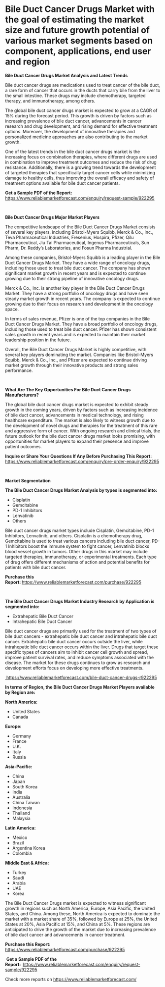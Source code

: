 <p><h1>Bile Duct Cancer Drugs Market with the goal of estimating the market size and future growth potential of various market segments based on component, applications, end user and region</h1></p><p><strong>Bile Duct Cancer Drugs Market Analysis and Latest Trends</strong></p>
<p><p>Bile duct cancer drugs are medications used to treat cancer of the bile duct, a rare form of cancer that occurs in the ducts that carry bile from the liver to the small intestine. These drugs may include chemotherapy, targeted therapy, and immunotherapy, among others.</p><p>The global bile duct cancer drugs market is expected to grow at a CAGR of 15% during the forecast period. This growth is driven by factors such as increasing prevalence of bile duct cancer, advancements in cancer research and drug development, and rising demand for effective treatment options. Moreover, the development of innovative therapies and personalized medicine approaches are also contributing to the market growth.</p><p>One of the latest trends in the bile duct cancer drugs market is the increasing focus on combination therapies, where different drugs are used in combination to improve treatment outcomes and reduce the risk of drug resistance. Additionally, there is a growing trend towards the development of targeted therapies that specifically target cancer cells while minimizing damage to healthy cells, thus improving the overall efficacy and safety of treatment options available for bile duct cancer patients.</p></p>
<p><strong>Get a Sample PDF of the Report:&nbsp;</strong> <a href="https://www.reliablemarketforecast.com/enquiry/request-sample/922295">https://www.reliablemarketforecast.com/enquiry/request-sample/922295</a></p>
<p>&nbsp;</p>
<p><strong>Bile Duct Cancer Drugs Major Market Players</strong></p>
<p><p>The competitive landscape of the Bile Duct Cancer Drugs Market consists of several key players, including Bristol-Myers Squibb, Merck & Co., Inc., Teva Pharmaceutical Industries, Fresenius, Hospira, Pfizer, Qilu Pharmaceutical, Jiu Tai Pharmaceutical, Ingenus Pharmaceuticals, Sun Pharm, Dr. Reddy’s Laboratories, and Fosun Pharma Industrial.</p><p>Among these companies, Bristol-Myers Squibb is a leading player in the Bile Duct Cancer Drugs Market. They have a wide range of oncology drugs, including those used to treat bile duct cancer. The company has shown significant market growth in recent years and is expected to continue growing due to their strong pipeline of innovative oncology drugs.</p><p>Merck & Co., Inc. is another key player in the Bile Duct Cancer Drugs Market. They have a strong portfolio of oncology drugs and have seen steady market growth in recent years. The company is expected to continue growing due to their focus on research and development in the oncology space.</p><p>In terms of sales revenue, Pfizer is one of the top companies in the Bile Duct Cancer Drugs Market. They have a broad portfolio of oncology drugs, including those used to treat bile duct cancer. Pfizer has shown consistent sales growth in recent years and is expected to maintain their market leadership position in the future.</p><p>Overall, the Bile Duct Cancer Drugs Market is highly competitive, with several key players dominating the market. Companies like Bristol-Myers Squibb, Merck & Co., Inc., and Pfizer are expected to continue driving market growth through their innovative products and strong sales performance.</p></p>
<p>&nbsp;</p>
<p><strong>What Are The Key Opportunities For Bile Duct Cancer Drugs Manufacturers?</strong></p>
<p><p>The global bile duct cancer drugs market is expected to exhibit steady growth in the coming years, driven by factors such as increasing incidence of bile duct cancer, advancements in medical technology, and rising healthcare expenditure. The market is also likely to witness growth due to the development of novel drugs and therapies for the treatment of this rare and aggressive form of cancer. With ongoing research and clinical trials, the future outlook for the bile duct cancer drugs market looks promising, with opportunities for market players to expand their presence and improve patient outcomes.</p></p>
<p><strong>Inquire or Share Your Questions If Any Before Purchasing This Report:</strong> <a href="https://www.reliablemarketforecast.com/enquiry/pre-order-enquiry/922295">https://www.reliablemarketforecast.com/enquiry/pre-order-enquiry/922295</a></p>
<p>&nbsp;</p>
<p><strong>Market Segmentation</strong></p>
<p><strong>The Bile Duct Cancer Drugs Market Analysis by types is segmented into:</strong></p>
<p><ul><li>Cisplatin</li><li>Gemcitabine</li><li>PD-1 Inhibitors</li><li>Lenvatinib</li><li>Others</li></ul></p>
<p><p>Bile duct cancer drugs market types include Cisplatin, Gemcitabine, PD-1 Inhibitors, Lenvatinib, and others. Cisplatin is a chemotherapy drug, Gemcitabine is used to treat various cancers including bile duct cancer, PD-1 Inhibitors boost the immune system to fight cancer, Lenvatinib blocks blood vessel growth in tumors. Other drugs in this market may include targeted therapies, immunotherapy, or experimental treatments. Each type of drug offers different mechanisms of action and potential benefits for patients with bile duct cancer.</p></p>
<p><strong>Purchase this Report:&nbsp;</strong><a href="https://www.reliablemarketforecast.com/purchase/922295">https://www.reliablemarketforecast.com/purchase/922295</a></p>
<p>&nbsp;</p>
<p><strong>The Bile Duct Cancer Drugs Market Industry Research by Application is segmented into:</strong></p>
<p><ul><li>Extrahepatic Bile Duct Cancer</li><li>Intrahepatic Bile Duct Cancer</li></ul></p>
<p><p>Bile duct cancer drugs are primarily used for the treatment of two types of bile duct cancers - extrahepatic bile duct cancer and intrahepatic bile duct cancer. Extrahepatic bile duct cancer occurs outside the liver, while intrahepatic bile duct cancer occurs within the liver. Drugs that target these specific types of cancers aim to inhibit cancer cell growth and spread, improve patient survival rates, and reduce symptoms associated with the disease. The market for these drugs continues to grow as research and development efforts focus on developing more effective treatments.</p></p>
<p><a href="https://www.reliablemarketforecast.com/bile-duct-cancer-drugs-r922295">&nbsp;https://www.reliablemarketforecast.com/bile-duct-cancer-drugs-r922295</a></p>
<p><strong>In terms of Region, the Bile Duct Cancer Drugs Market Players available by Region are:</strong></p>
<p>
    <p> <strong> North America: </strong>
        <ul>
            <li>United States</li>
            <li>Canada</li>
        </ul>
        </p> 
    <p> <strong> Europe: </strong>
        <ul>
            <li>Germany</li>
            <li>France</li>
            <li>U.K.</li>
            <li>Italy</li>
            <li>Russia</li>
        </ul>
        </p> 
    <p> <strong> Asia-Pacific: </strong>
        <ul>
            <li>China</li>
            <li>Japan</li>
            <li>South Korea</li>
            <li>India</li>
            <li>Australia</li>
            <li>China Taiwan</li>
            <li>Indonesia</li>
            <li>Thailand</li>
            <li>Malaysia</li>
        </ul>
        </p> 
    <p> <strong> Latin America: </strong>
        <ul>
            <li>Mexico</li>
            <li>Brazil</li>
            <li>Argentina Korea</li>
            <li>Colombia</li>
        </ul>
        </p> 
    <p> <strong> Middle East & Africa: </strong>
        <ul>
            <li>Turkey</li>
            <li>Saudi</li>
            <li>Arabia</li>
            <li>UAE</li>
            <li>Korea</li>
        </ul>
    </p>
    </p>
<p><p>The Bile Duct Cancer Drugs market is expected to witness significant growth in regions such as North America, Europe, Asia Pacific, the United States, and China. Among these, North America is expected to dominate the market with a market share of 35%, followed by Europe at 25%, the United States at 20%, Asia Pacific at 15%, and China at 5%. These regions are anticipated to drive the growth of the market due to increasing prevalence of bile duct cancer and advancements in cancer treatment.</p></p>
<p><strong>Purchase this Report: </strong><a href="https://www.reliablemarketforecast.com/purchase/922295">https://www.reliablemarketforecast.com/purchase/922295</a></p>
<p>&nbsp;<strong>Get a Sample PDF of the Report:&nbsp;&nbsp;</strong><a href="https://www.reliablemarketforecast.com/enquiry/request-sample/922295">https://www.reliablemarketforecast.com/enquiry/request-sample/922295</a></p>
<p><strong></strong></p>
<p>Check more reports on <a href="https://www.reliablemarketforecast.com/">https://www.reliablemarketforecast.com/</a></p>